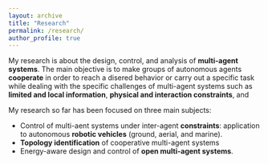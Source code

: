 ```yaml
---
layout: archive
title: "Research"
permalink: /research/
author_profile: true
---
```


My research is about the design, control, and analysis of **multi-agent systems**. The main objective is to make groups of autonomous
agents **cooperate** in order to reach a disered behavior or carry out a specific task while dealing with the specific challenges of
multi-agent systems such as **limited and local information**, **physical and interaction constraints**, and

My research so far has been focused on three main subjects:

* Control of multi-aent systems under inter-agent **constraints**: application to autonomous **robotic vehicles** (ground, aerial, and marine).
* **Topology identification** of cooperative multi-agent systems
* Energy-aware design and control of **open multi-agent systems**.
